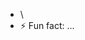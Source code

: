 - \
- ⚡ Fun fact: ...

<!---
Spirin17rus/Spirin17rus is a ✨ special ✨ repository because its `README.md` (this file) appears on your GitHub profile.
You can click the Preview link to take a look at your changes.
--->
